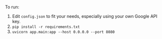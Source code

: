 To run:

1. Edit `config.json` to fit your needs, especially using your own Google API key.
2. `pip install -r requirements.txt`
3. `uvicorn app.main:app --host 0.0.0.0 --port 8080`